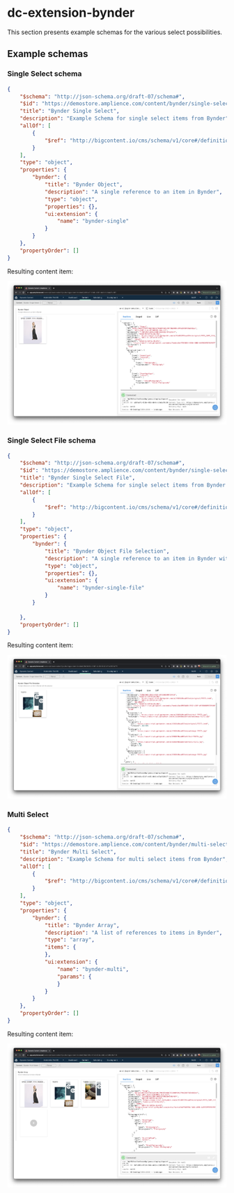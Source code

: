 # dc-extension-bynder

This section presents example schemas for the various select possibilities.

## Example schemas 

### Single Select schema

```json
{
	"$schema": "http://json-schema.org/draft-07/schema#",
	"$id": "https://demostore.amplience.com/content/bynder/single-select",
	"title": "Bynder Single Select",
	"description": "Example Schema for single select items from Bynder",
	"allOf": [
		{
			"$ref": "http://bigcontent.io/cms/schema/v1/core#/definitions/content"
		}
	],
	"type": "object",
	"properties": {
		"bynder": {
			"title": "Bynder Object",
			"description": "A single reference to an item in Bynder",
			"type": "object",
			"properties": {},
			"ui:extension": {
				"name": "bynder-single"
			}
		}
	},
	"propertyOrder": []
}
```

Resulting content item:

![Bynder Single Select](./../media/bynder-single-select-content.png)

### Single Select File schema

```json
{
	"$schema": "http://json-schema.org/draft-07/schema#",
	"$id": "https://demostore.amplience.com/content/bynder/single-select-file",
	"title": "Bynder Single Select File",
	"description": "Example Schema for single select items from Bynder with file selection",
	"allOf": [
		{
			"$ref": "http://bigcontent.io/cms/schema/v1/core#/definitions/content"
		}
	],
	"type": "object",
	"properties": {
		"bynder": {
			"title": "Bynder Object File Selection",
			"description": "A single reference to an item in Bynder with file selection",
			"type": "object",
			"properties": {},
			"ui:extension": {
				"name": "bynder-single-file"
			}
		}
		
	},
	"propertyOrder": []
}
```

Resulting content item:

![Bynder Single Select File](./../media/bynder-single-select-file-content.png)

### Multi Select

```json
{
	"$schema": "http://json-schema.org/draft-07/schema#",
	"$id": "https://demostore.amplience.com/content/bynder/multi-select",
	"title": "Bynder Multi Select",
	"description": "Example Schema for multi select items from Bynder",
	"allOf": [
		{
			"$ref": "http://bigcontent.io/cms/schema/v1/core#/definitions/content"
		}
	],
	"type": "object",
	"properties": {
		"bynder": {
			"title": "Bynder Array",
			"description": "A list of references to items in Bynder",
			"type": "array",
			"items": {
			},
			"ui:extension": {
                "name": "bynder-multi",
                "params": {
                }
            }
		}
	},
	"propertyOrder": []
}
```

Resulting content item:

![Bynder Multi Select](./../media/bynder-multi-select-content.png)